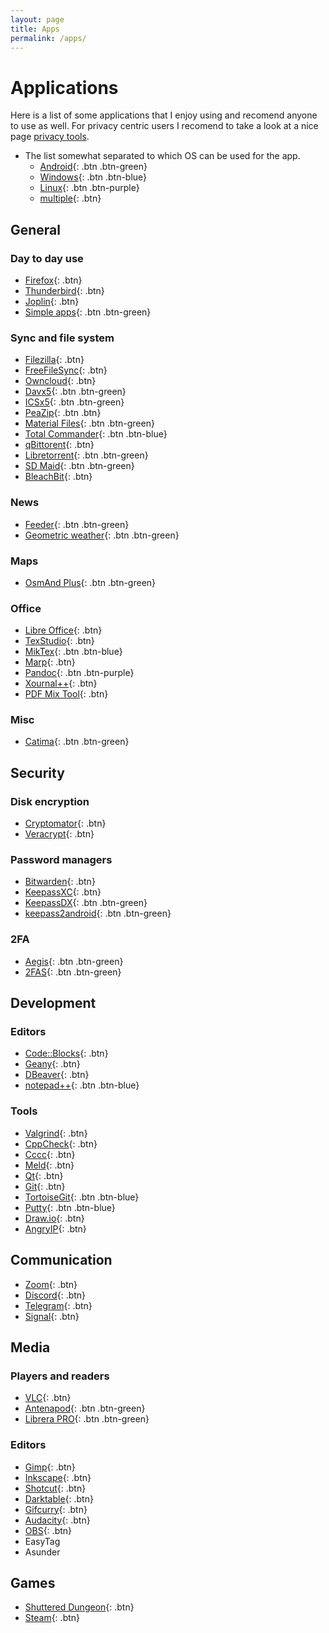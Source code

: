 ```yaml
---
layout: page
title: Apps
permalink: /apps/
---
```


# Applications

Here is a list of some applications that I enjoy using and recomend anyone to use as well. For privacy centric users I recomend to take a look at a nice page [privacy tools](https://www.privacytools.io/).

- The list somewhat separated to which OS can be used for the app.
	- [Android](){: .btn .btn-green} 
	- [Windows](){: .btn .btn-blue}
	- [Linux](){: .btn .btn-purple}
	- [multiple](){: .btn}
	
## General

### Day to day use

- [Firefox](https://www.mozilla.org/en-US/firefox/new/){: .btn}
- [Thunderbird](https://www.thunderbird.net/en-US/){: .btn}
- [Joplin](https://joplinapp.org/){: .btn}
- [Simple apps](https://www.simplemobiletools.com/){: .btn .btn-green}

### Sync and file system

- [Filezilla](https://filezilla-project.org/){: .btn}
- [FreeFileSync](https://freefilesync.org/){: .btn}
- [Owncloud](https://owncloud.com/){: .btn}
- [Davx5](https://www.davx5.com/){: .btn .btn-green}
- [ICSx5](https://icsx5.bitfire.at/){: .btn .btn-green}
- [PeaZip](https://peazip.github.io/){: .btn .btn}
- [Material Files](https://github.com/zhanghai/MaterialFiles){: .btn .btn-green}
- [Total Commander](https://www.ghisler.com/){: .btn .btn-blue}
- [qBittorent](https://www.qbittorrent.org/){: .btn}
- [Libretorrent](https://gitlab.com/proninyaroslav/libretorrent){: .btn .btn-green}
- [SD Maid](https://sdmaid.darken.eu/){: .btn .btn-green}
- [BleachBit](https://www.bleachbit.org/){: .btn}

### News

- [Feeder](https://gitlab.com/spacecowboy/Feeder){: .btn .btn-green}
- [Geometric weather](https://github.com/WangDaYeeeeee/GeometricWeather){: .btn .btn-green}

### Maps

- [OsmAnd Plus](https://osmand.net/){: .btn .btn-green}

### Office

- [Libre Office](https://www.libreoffice.org/){: .btn}
- [TexStudio](https://www.texstudio.org/){: .btn}
- [MikTex](https://miktex.org/){: .btn .btn-blue}
- [Marp](https://marp.app/){: .btn}
- [Pandoc](https://pandoc.org/){: .btn .btn-purple}
- [Xournal++](https://xournalpp.github.io/){: .btn}
- [PDF Mix Tool](https://scarpetta.eu/pdfmixtool/){: .btn}

### Misc

- [Catima](https://catima.app/){: .btn .btn-green}

## Security

### Disk encryption

- [Cryptomator](https://cryptomator.org/){: .btn}
- [Veracrypt](https://www.veracrypt.fr/en/Home.html){: .btn}

### Password managers

- [Bitwarden](https://bitwarden.com/){: .btn}
- [KeepassXC](https://keepassxc.org/){: .btn}
- [KeepassDX](https://www.keepassdx.com/){: .btn .btn-green}
- [keepass2android](https://github.com/PhilippC/keepass2android){: .btn .btn-green}

### 2FA

- [Aegis](https://getaegis.app/){: .btn .btn-green}
- [2FAS](https://2fas.com/){: .btn .btn-green}


## Development

### Editors

- [Code::Blocks](https://www.codeblocks.org/){: .btn}
- [Geany](https://www.geany.org/){: .btn}
- [DBeaver](https://dbeaver.io/){: .btn}
- [notepad++](https://notepad-plus-plus.org/){: .btn .btn-blue}

### Tools

- [Valgrind](https://valgrind.org/){: .btn}
- [CppCheck](http://cppcheck.net/){: .btn}
- [Cccc](https://sarnold.github.io/cccc/){: .btn}
- [Meld](https://meldmerge.org/){: .btn}
- [Qt](https://www.qt.io/){: .btn}
- [Git](https://git-scm.com/){: .btn}
- [TortoiseGit](https://tortoisegit.org/){: .btn .btn-blue}
- [Putty](https://putty.org/){: .btn .btn-blue}
- [Draw.io](https://www.drawio.com/){: .btn}
- [AngryIP](https://angryip.org/){: .btn}

## Communication

- [Zoom](https://zoom.us/){: .btn}
- [Discord](https://discord.com/){: .btn}
- [Telegram](https://telegram.org/){: .btn}
- [Signal](https://www.signal.org/){: .btn}

## Media

### Players and readers

- [VLC](https://www.videolan.org/vlc/){: .btn}
- [Antenapod](https://antennapod.org/){: .btn .btn-green}
- [Librera PRO](https://librera.mobi/){: .btn .btn-green}

### Editors

- [Gimp](https://www.gimp.org/){: .btn}
- [Inkscape](https://inkscape.org/){: .btn}
- [Shotcut](https://www.shotcut.org/){: .btn}
- [Darktable](https://www.darktable.org/){: .btn}
- [Gifcurry](https://lettier.github.io/gifcurry/){: .btn}
- [Audacity](https://www.audacityteam.org/){: .btn}
- [OBS](https://obsproject.com/){: .btn}
- EasyTag
- Asunder

## Games

- [Shuttered Dungeon](https://shatteredpixel.com/shatteredpd/){: .btn}
- [Steam](https://store.steampowered.com/){: .btn}